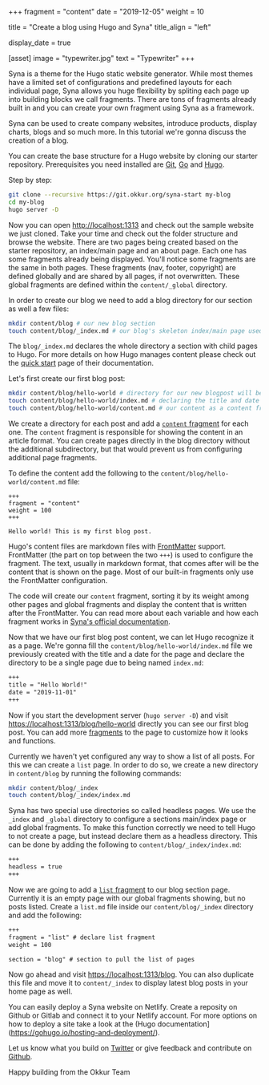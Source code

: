 +++
fragment = "content"
date = "2019-12-05"
weight = 10

title = "Create a blog using Hugo and Syna"
title_align = "left"

display_date = true

[asset]
  image = "typewriter.jpg"
  text = "Typewriter"
+++

Syna is a theme for the Hugo static website generator. While most themes have a limited set of configurations and predefined layouts for each individual page, Syna allows you huge flexibility by spliting each page up into building blocks we call fragments. There are tons of fragments already built in and you can create your own fragment using Syna as a framework.

Syna can be used to create company websites, introduce products, display charts, blogs and so much more.
In this tutorial we're gonna discuss the creation of a blog.

You can create the base structure for a Hugo website by cloning our starter repository. Prerequisites you need installed are [Git](https://git-scm.com/book/en/v2/Getting-Started-Installing-Git), [Go](https://golang.org/doc/install/source) and [Hugo](https://gohugo.io/getting-started/installing/).

Step by step:  
```bash
git clone --recursive https://git.okkur.org/syna-start my-blog
cd my-blog
hugo server -D
```

Now you can open [http://localhost:1313](http://localhost:1313) and check out the sample website we just cloned. Take your time and check out the folder structure and browse the website. There are two pages being created based on the starter repository, an index/main page and an about page. Each one has some fragments already being displayed. You'll notice some fragments are the same in both pages. These fragments (nav, footer, copyright) are defined globally and are shared by all pages, if not overwritten. These global fragments are defined within the `content/_global` directory.

In order to create our blog we need to add a blog directory for our section as well a few files:

```bash
mkdir content/blog # our new blog section
touch content/blog/_index.md # our blog's skeleton index/main page used for setting the title and description
```

The `blog/_index.md` declares the whole directory a section with child pages to Hugo. For more details on how Hugo manages content please check out the [quick start](https://gohugo.io/getting-started/quick-start/) page of their documentation.

Let's first create our first blog post:

```bash
mkdir content/blog/hello-world # directory for our new blogpost will be served as a single page
touch content/blog/hello-world/index.md # declaring the title and date of the whole page
touch content/blog/hello-world/content.md # our content as a content fragment
```

We create a directory for each post and add a [`content` fragment](https://about.okkur.org/syna/fragments/content/) for each one. The `content` fragment is responsible for showing the content in an article format.
You can create pages directly in the blog directory without the additional subdirectory, but that would prevent us from configuring additional page fragments.

To define the content add the following to the `content/blog/hello-world/content.md` file:

```
+++
fragment = "content"
weight = 100
+++

Hello world! This is my first blog post.
```

Hugo's content files are markdown files with [FrontMatter](https://gohugo.io/content-management/front-matter/) support. FrontMatter (the part on top between the two `+++`) is used to configure the fragment. The text, usually in markdown format, that comes after will be the content that is shown on the page. Most of our built-in fragments only use the FrontMatter configuration.

The code will create our `content` fragment, sorting it by its weight among other pages and global fragments and display the content that is written after the FrontMatter. You can read more about each variable and how each fragment works in [Syna's official documentation](https://about.okkur.org/syna/docs/).

Now that we have our first blog post content, we can let Hugo recognize it as a page. We're gonna fill the `content/blog/hello-world/index.md` file we previously created with the title and a date for the page and declare the directory to be a single page due to being named `index.md`:

```markdown
+++
title = "Hello World!"
date = "2019-11-01"
+++
```

Now if you start the development server (`hugo server -D`) and visit [https://localhost:1313/blog/hello-world](https://localhost:1313/blog/hello-world) directly you can see our first blog post. You can add more [fragments](https://about.okkur.org/syna/fragments/) to the page to customize how it looks and functions.

Currently we haven't yet configured any way to show a list of all posts. For this we can create a `list` page.
In order to do so, we create a new directory in `content/blog` by running the following commands:

```bash
mkdir content/blog/_index
touch content/blog/_index/index.md
```

Syna has two special use directories so called headless pages. We use the `_index` and `_global` directory to configure a sections main/index page or add global fragments. To make this function correctly we need to tell Hugo to not create a page, but instead declare them as a headless directory. This can be done by adding the following to `content/blog/_index/index.md`:

```markdown
+++
headless = true
+++
```

Now we are going to add a [`list` fragment](https://about.okkur.org/syna/fragments/list/) to our blog section page. Currently it is an empty page with our global fragments showing, but no posts listed.
Create a `list.md` file inside our `content/blog/_index` directory and add the following:

```markdown
+++
fragment = "list" # declare list fragment
weight = 100

section = "blog" # section to pull the list of pages
```

Now go ahead and visit [https://localhost:1313/blog](https://localhost:1313/blog). You can also duplicate this file and move it to `content/_index` to display latest blog posts in your home page as well.


You can easily deploy a Syna website on Netlify. Create a reposity on Github or Gitlab and connect it to your Netlify account.
For more options on how to deploy a site take a look at the (Hugo documentation](https://gohugo.io/hosting-and-deployment/).

Let us know what you build on [Twitter](https://twitter.com/okkurlabs) or give feedback and contribute on [Github](https://syna.okkur.org/code).

Happy building from the Okkur Team